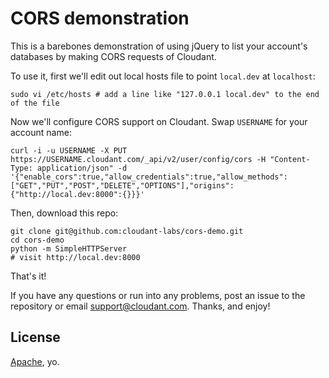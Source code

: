 # CORS demonstration

This is a barebones demonstration of using jQuery to list your account's databases by making CORS requests of Cloudant.

To use it, first we'll edit out local hosts file to point `local.dev` at `localhost`:

    sudo vi /etc/hosts # add a line like "127.0.0.1 local.dev" to the end of the file

Now we'll configure CORS support on Cloudant. Swap `USERNAME` for your account name:

    curl -i -u USERNAME -X PUT https://USERNAME.cloudant.com/_api/v2/user/config/cors -H "Content-Type: application/json" -d '{"enable_cors":true,"allow_credentials":true,"allow_methods":["GET","PUT","POST","DELETE","OPTIONS"],"origins":{"http://local.dev:8000":{}}}'

Then, download this repo:

    git clone git@github.com:cloudant-labs/cors-demo.git
    cd cors-demo
    python -m SimpleHTTPServer
    # visit http://local.dev:8000

That's it!

If you have any questions or run into any problems, post an issue to the repository or email <support@cloudant.com>. Thanks, and enjoy!

## License

[Apache](http://choosealicense.com/licenses/apache/), yo.